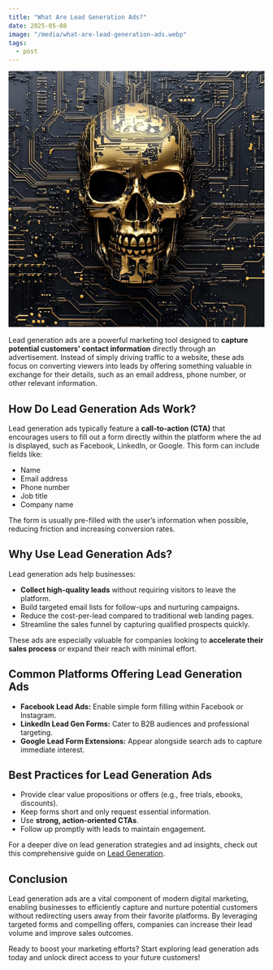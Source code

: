 ```yaml
---
title: "What Are Lead Generation Ads?"
date: 2025-05-08
image: "/media/what-are-lead-generation-ads.webp"
tags:
  - post
---
```


![What Are Lead Generation Ads?](/media/what-are-lead-generation-ads.webp)

Lead generation ads are a powerful marketing tool designed to **capture potential customers' contact information** directly through an advertisement. Instead of simply driving traffic to a website, these ads focus on converting viewers into leads by offering something valuable in exchange for their details, such as an email address, phone number, or other relevant information.

## How Do Lead Generation Ads Work?

Lead generation ads typically feature a **call-to-action (CTA)** that encourages users to fill out a form directly within the platform where the ad is displayed, such as Facebook, LinkedIn, or Google. This form can include fields like:

- Name  
- Email address  
- Phone number  
- Job title  
- Company name  

The form is usually pre-filled with the user’s information when possible, reducing friction and increasing conversion rates.

## Why Use Lead Generation Ads?

Lead generation ads help businesses:

- **Collect high-quality leads** without requiring visitors to leave the platform.
- Build targeted email lists for follow-ups and nurturing campaigns.
- Reduce the cost-per-lead compared to traditional web landing pages.
- Streamline the sales funnel by capturing qualified prospects quickly.

These ads are especially valuable for companies looking to **accelerate their sales process** or expand their reach with minimal effort.

## Common Platforms Offering Lead Generation Ads

- **Facebook Lead Ads:** Enable simple form filling within Facebook or Instagram.
- **LinkedIn Lead Gen Forms:** Cater to B2B audiences and professional targeting.
- **Google Lead Form Extensions:** Appear alongside search ads to capture immediate interest.

## Best Practices for Lead Generation Ads

- Provide clear value propositions or offers (e.g., free trials, ebooks, discounts).
- Keep forms short and only request essential information.
- Use **strong, action-oriented CTAs**.
- Follow up promptly with leads to maintain engagement.

For a deeper dive on lead generation strategies and ad insights, check out this comprehensive guide on [Lead Generation](https://leadcraftr.com/posts/lead-generation/).

## Conclusion

Lead generation ads are a vital component of modern digital marketing, enabling businesses to efficiently capture and nurture potential customers without redirecting users away from their favorite platforms. By leveraging targeted forms and compelling offers, companies can increase their lead volume and improve sales outcomes.

Ready to boost your marketing efforts? Start exploring lead generation ads today and unlock direct access to your future customers!
